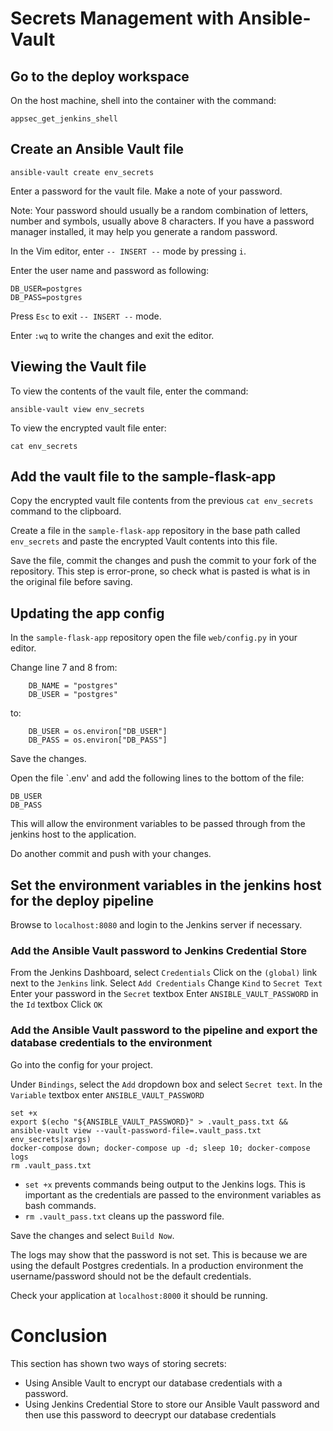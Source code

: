 # Secrets Management with Ansible-Vault

## Go to the deploy workspace

On the host machine, shell into the container with the command:

```
appsec_get_jenkins_shell
```

## Create an Ansible Vault file

```
ansible-vault create env_secrets
```

Enter a password for the vault file. Make a note of your password.

Note: Your password should usually be a random combination of letters, number and symbols, usually above 8 characters.
If you have a password manager installed, it may help you generate a random password.

In the Vim editor, enter `-- INSERT --` mode by pressing `i`.

Enter the user name and password as following:

```
DB_USER=postgres
DB_PASS=postgres
```

Press `Esc` to exit `-- INSERT --` mode.

Enter `:wq` to write the changes and exit the editor.

## Viewing the Vault file

To view the contents of the vault file, enter the command:

```
ansible-vault view env_secrets
```

To view the encrypted vault file enter:

```
cat env_secrets
```

## Add the vault file to the sample-flask-app

Copy the encrypted vault file contents from the previous `cat env_secrets` command to the clipboard.

Create a file in the `sample-flask-app` repository in the base path called `env_secrets` and paste the encrypted Vault contents into this file.

Save the file, commit the changes and push the commit to your fork of the repository. This step is error-prone, so check what is pasted is what is in the original file before saving.

## Updating the app config

In the `sample-flask-app` repository open the file `web/config.py` in your editor.

Change line 7 and 8 from:

```python3
    DB_NAME = "postgres"
    DB_USER = "postgres"

```

to:

```python3
    DB_USER = os.environ["DB_USER"]
    DB_PASS = os.environ["DB_PASS"]

```

Save the changes.

Open the file `.env' and add the following lines to the bottom of the file:

```
DB_USER
DB_PASS
```

This will allow the environment variables to be passed through from the jenkins host to the application.

Do another commit and push with your changes.

## Set the environment variables in the jenkins host for the deploy pipeline

Browse to `localhost:8080` and login to the Jenkins server if necessary.

### Add the Ansible Vault password to Jenkins Credential Store

From the Jenkins Dashboard, select `Credentials`
Click on the `(global)` link next to the `Jenkins` link.
Select `Add Credentials`
Change `Kind` to `Secret Text`
Enter your password in the `Secret` textbox
Enter `ANSIBLE_VAULT_PASSWORD` in the `Id` textbox
Click `OK`

### Add the Ansible Vault password to the pipeline and export the database credentials to the environment

Go into the config for your project.

Under `Bindings`, select the `Add` dropdown box and select `Secret text`.
In the `Variable` textbox enter `ANSIBLE_VAULT_PASSWORD`

```
set +x
export $(echo "${ANSIBLE_VAULT_PASSWORD}" > .vault_pass.txt && ansible-vault view --vault-password-file=.vault_pass.txt env_secrets|xargs)
docker-compose down; docker-compose up -d; sleep 10; docker-compose logs
rm .vault_pass.txt
```

- `set +x` prevents commands being output to the Jenkins logs. This is important as the credentials are passed to the environment variables as bash commands.
- `rm .vault_pass.txt` cleans up the password file.

Save the changes and select `Build Now`.

The logs may show that the password is not set. This is because we are using the default Postgres credentials. In a production environment the username/password should not be the default credentials.

Check your application at `localhost:8000` it should be running.

# Conclusion

This section has shown two ways of storing secrets:

- Using Ansible Vault to encrypt our database credentials with a password.
- Using Jenkins Credential Store to store our Ansible Vault password and then use this password to deecrypt our database credentials
